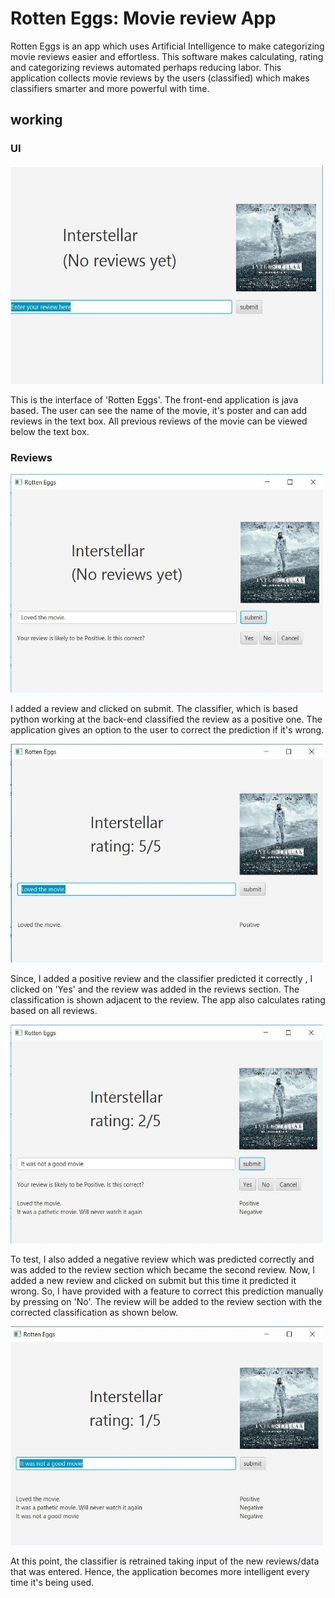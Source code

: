 # Rotten Eggs: Movie review App

Rotten Eggs is an app which uses Artificial Intelligence to make categorizing movie reviews easier and effortless. This software makes calculating, rating and categorizing reviews automated perhaps reducing labor. This application collects movie reviews by the users (classified) which makes classifiers smarter and more powerful with time.

## working

### UI
<img src="Screenshots/1.jpg" alt="alt text" width="500" height="350">

This is the interface of 'Rotten Eggs'. The front-end application is java based. The user can see the name of the movie, it's poster and can add reviews in the text box. All previous reviews of the movie can be viewed below the text box.

### Reviews

<img src="Screenshots/2.jpg" alt="alt text" width="500" height="350">
 
I added a review and clicked on submit. The classifier, which is based python working at the back-end classified the review as a positive one. The application gives an option to the user to correct the prediction if it's wrong.

<img src="Screenshots/3.jpg" alt="alt text" width="500" height="350">
 
Since, I added a positive review and the classifier predicted it correctly , I clicked on 'Yes' and the review was added in the reviews section. The classification is shown adjacent to the review. The app also calculates rating based on all reviews.
 
<img src="Screenshots/4.jpg" alt="alt text" width="500" height="350">
 
To test, I also added a negative review which was predicted correctly and was added to the review section which became the second review. Now, I added a new review and clicked on submit but this time it predicted it wrong. So, I have provided with a feature to correct this prediction manually by pressing on 'No'. The review will be added to the review section with the corrected classification as shown below.
 
<img src="Screenshots/5.jpg" alt="alt text" width="500" height="350">

At this point, the classifier is retrained taking input of the new reviews/data that was entered. Hence, the application becomes more intelligent every time it's being used.
